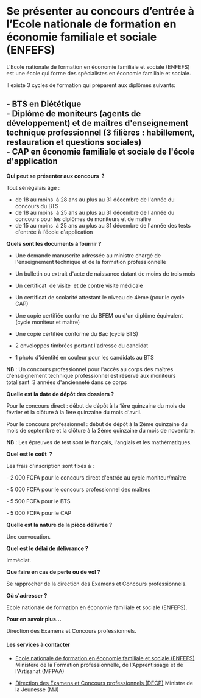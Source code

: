 # Se présenter au concours d’entrée à l’Ecole nationale de formation en économie familiale et sociale (ENFEFS)

L’Ecole nationale de formation en économie familiale et sociale (ENFEFS) est une école qui forme des spécialistes en économie familiale et sociale.  
  
Il existe 3 cycles de formation qui préparent aux diplômes suivants:  
  
\- BTS en Diététique  
\- Diplôme de moniteurs (agents de développement) et de maîtres d'enseignement technique professionnel (3 filières : habillement, restauration et questions sociales)  
\- CAP en économie familiale et sociale de l'école d'application
--------------------------------------------------------------------------------------------------------------------------------------------------------------------------------------------------------------------------------------------------------------------------------------------------------------------------------------------------------------------------------------------------------------------------------------------------------------------------------------------------

**Qui peut se présenter aux concours  ?**

Tout sénégalais âgé :  

*   de 18 au moins  à 28 ans au plus au 31 décembre de l'année du concours du BTS
*   de 18 au moins  à 25 ans au plus au 31 décembre de l'année du concours pour les diplômes de moniteurs et de maître
*   de 15 au moins  à 25 ans au plus au 31 décembre de l'année des tests d'entrée à l'école d'application

**Quels sont les documents à fournir ?**  

*   Une demande manuscrite adressée au ministre chargé de l'enseignement technique et de la formation professionnelle  
    

*   Un bulletin ou extrait d'acte de naissance datant de moins de trois mois  
    

*   Un certificat  de visite  et de contre visite médicale
*   Un certificat de scolarité attestant le niveau de 4ème (pour le cycle CAP)

*   Une copie certifiée conforme du BFEM ou d'un diplôme équivalent (cycle moniteur et maitre)  
    

*   Une copie certifiée conforme du Bac (cycle BTS)  
    

*   2 enveloppes timbrées portant l'adresse du candidat  
    

*   1 photo d'identité en couleur pour les candidats au BTS

**NB** : Un concours professionnel pour l'accès au corps des maîtres d'enseignement technique professionnel est réservé aux moniteurs totalisant  3 années d'ancienneté dans ce corps  
  
**Quelle est la date de dépôt des dossiers ?**  
  
Pour le concours direct : début de dépôt à la 1ère quinzaine du mois de février et la clôture à la 1ère quinzaine du mois d'avril.  
  
Pour le concours professionnel : début de dépôt à la 2ème quinzaine du mois de septembre et la clôture à la 2ème quinzaine du mois de novembre.  
  
**NB** : Les épreuves de test sont le français, l'anglais et les mathématiques.  
  

**Quel est le coût  ?**

Les frais d'inscription sont fixés à :

\- 2 000 FCFA pour le concours direct d'entrée au cycle moniteur/maître

\- 5 000 FCFA pour le concours professionnel des maîtres

\- 5 500 FCFA pour le BTS

\- 5 000 FCFA pour le CAP  

**Quelle est la nature de la pièce délivrée ?**

Une convocation.

**Quel est le délai de délivrance ?**

Immédiat.  

**Que faire en cas de perte ou de vol ?**

Se rapprocher de la direction des Examens et Concours professionnels.  

**Où s'adresser ?**

Ecole nationale de formation en économie familiale et sociale (ENFEFS).  

**Pour en savoir plus...**

Direction des Examens et Concours professionnels.

#### Les services à contacter

*   [Ecole nationale de formation en économie familiale et sociale (ENFEFS)](../../../services/ecole-nationale-de-formation-en-economie-familiale-et-sociale-enfefs.md) Ministère de la Formation professionnelle, de l'Apprentissage et de l'Artisanat (MFPAA)  
    
*   [Direction des Examens et Concours professionnels (DECP)](../../../services/direction-des-examens-et-concours-professionnels-decp.md) Ministre de la Jeunesse (MJ)